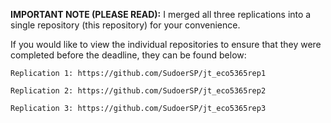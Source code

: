 **IMPORTANT NOTE \(PLEASE READ\):** I merged all three replications into a single repository \(this repository\) for your convenience.

If you would like to view the individual repositories to ensure that they were completed before the deadline, they can be found below:

    
    Replication 1: https://github.com/SudoerSP/jt_eco5365rep1
    
    Replication 2: https://github.com/SudoerSP/jt_eco5365rep2
    
    Replication 3: https://github.com/SudoerSP/jt_eco5365rep3
    
